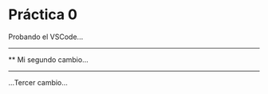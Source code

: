  # Práctica 0

Probando el VSCode...

*********************
** Mi segundo cambio...
*********************

...Tercer cambio...